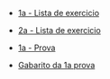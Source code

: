 - <a href="Mídia:1a_-_Lista_de_exercicio.pdf" class="wikilink" title=" 1a - Lista de exercicio"> 1a - Lista de exercicio</a>
- <a href="Mídia:2a_-_Lista_de_exercicio.pdf" class="wikilink" title=" 2a - Lista de exercicio"> 2a - Lista de exercicio</a>

<!-- -->

- <a href="Mídia:1a_-_Prova.pdf" class="wikilink" title=" 1a - Prova"> 1a - Prova</a>
- <a href="Mídia:Gabarito_da_1a_prova.pdf" class="wikilink" title=" Gabarito da 1a prova"> Gabarito da 1a prova</a>
